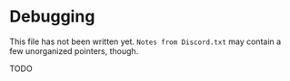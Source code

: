 # Debugging

This file has not been written yet. `Notes from Discord.txt` may contain a few unorganized pointers, though.

TODO
